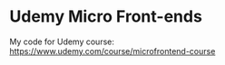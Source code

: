 # Udemy Micro Front-ends

My code for Udemy course: https://www.udemy.com/course/microfrontend-course
